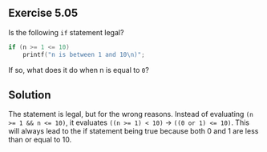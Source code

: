 ## Exercise 5.05

Is the following `if` statement legal?

```C
if (n >= 1 <= 10)
    printf("n is between 1 and 10\n)";
```

If so, what does it do when n is equal to `0`?

## Solution

The statement is legal, but for the wrong reasons. Instead of evaluating `(n >= 1 && n <= 10)`, it evaluates `((n >= 1) < 10)` -> `((0 or 1) <= 10)`. This will always lead to the if statement being true because both 0 and 1 are less than or equal to 10.